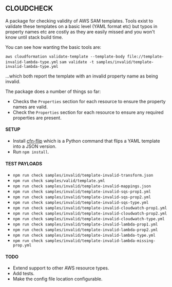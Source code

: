 ## CLOUDCHECK

A package for checking validity of AWS SAM templates. Tools exist to validate these templates on a basic level (YAML format etc) but typos in property names etc are costly as they are easily missed and you won't know until stack build time.

You can see how wanting the basic tools are:

```aws cloudformation validate-template --template-body file://template-invalid-lambda-type.yml```
```sam validate -t samples/invalid/template-invalid-lambda-type.yml```

...which both report the template with an invalid property name as being invalid.

The package does a number of things so far:

* Checks the ```Properties``` section for each
resource to ensure the property names are valid.
* Check the ```Properties``` section for each resource to ensure any required properties are present.

#### SETUP

* Install [cfn-flip](https://github.com/awslabs/aws-cfn-template-flip) which is a Python command that flips a YAML template into a JSON version.
* Run ```npm install```.

#### TEST PAYLOADS

* ```npm run check samples/invalid/template-invalid-transform.json```
* ```npm run check samples/valid/template.yml```
* ```npm run check samples/invalid/template-invalid-mappings.json```
* ```npm run check samples/invalid/template-invalid-sqs-prop1.yml```
* ```npm run check samples/invalid/template-invalid-sqs-prop2.yml```
* ```npm run check samples/invalid/template-invalid-sqs-type.yml```
* ```npm run check samples/invalid/template-invalid-cloudwatch-prop1.yml```
* ```npm run check samples/invalid/template-invalid-cloudwatch-prop2.yml```
* ```npm run check samples/invalid/template-invalid-cloudwatch-type.yml```
* ```npm run check samples/invalid/template-invalid-lambda-prop1.yml```
* ```npm run check samples/invalid/template-invalid-lambda-prop2.yml```
* ```npm run check samples/invalid/template-invalid-lambda-type.yml```
* ```npm run check samples/invalid/template-invalid-lambda-missing-prop.yml```

#### TODO

* Extend support to other AWS resource types.
* Add tests.
* Make the config file location configurable.

